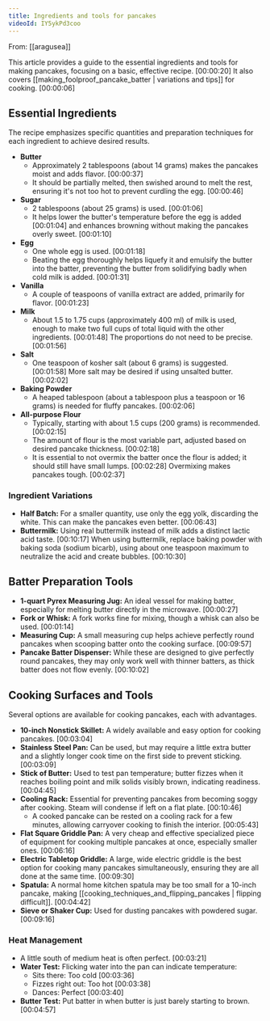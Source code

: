 ```yaml
---
title: Ingredients and tools for pancakes
videoId: IY5ykPd3coo
---
```


From: [[aragusea]] <br/> 

This article provides a guide to the essential ingredients and tools for making pancakes, focusing on a basic, effective recipe. <a class="yt-timestamp" data-t="00:00:20">[00:00:20]</a> It also covers [[making_foolproof_pancake_batter | variations and tips]] for cooking. <a class="yt-timestamp" data-t="00:00:06">[00:00:06]</a>

## Essential Ingredients

The recipe emphasizes specific quantities and preparation techniques for each ingredient to achieve desired results.

*   **Butter**
    *   Approximately 2 tablespoons (about 14 grams) makes the pancakes moist and adds flavor. <a class="yt-timestamp" data-t="00:00:37">[00:00:37]</a>
    *   It should be partially melted, then swished around to melt the rest, ensuring it's not too hot to prevent curdling the egg. <a class="yt-timestamp" data-t="00:00:46">[00:00:46]</a>
*   **Sugar**
    *   2 tablespoons (about 25 grams) is used. <a class="yt-timestamp" data-t="00:01:06">[00:01:06]</a>
    *   It helps lower the butter's temperature before the egg is added <a class="yt-timestamp" data-t="00:01:04">[00:01:04]</a> and enhances browning without making the pancakes overly sweet. <a class="yt-timestamp" data-t="00:01:10">[00:01:10]</a>
*   **Egg**
    *   One whole egg is used. <a class="yt-timestamp" data-t="00:01:18">[00:01:18]</a>
    *   Beating the egg thoroughly helps liquefy it and emulsify the butter into the batter, preventing the butter from solidifying badly when cold milk is added. <a class="yt-timestamp" data-t="00:01:31">[00:01:31]</a>
*   **Vanilla**
    *   A couple of teaspoons of vanilla extract are added, primarily for flavor. <a class="yt-timestamp" data-t="00:01:23">[00:01:23]</a>
*   **Milk**
    *   About 1.5 to 1.75 cups (approximately 400 ml) of milk is used, enough to make two full cups of total liquid with the other ingredients. <a class="yt-timestamp" data-t="00:01:48">[00:01:48]</a> The proportions do not need to be precise. <a class="yt-timestamp" data-t="00:01:56">[00:01:56]</a>
*   **Salt**
    *   One teaspoon of kosher salt (about 6 grams) is suggested. <a class="yt-timestamp" data-t="00:01:58">[00:01:58]</a> More salt may be desired if using unsalted butter. <a class="yt-timestamp" data-t="00:02:02">[00:02:02]</a>
*   **Baking Powder**
    *   A heaped tablespoon (about a tablespoon plus a teaspoon or 16 grams) is needed for fluffy pancakes. <a class="yt-timestamp" data-t="00:02:06">[00:02:06]</a>
*   **All-purpose Flour**
    *   Typically, starting with about 1.5 cups (200 grams) is recommended. <a class="yt-timestamp" data-t="00:02:15">[00:02:15]</a>
    *   The amount of flour is the most variable part, adjusted based on desired pancake thickness. <a class="yt-timestamp" data-t="00:02:18">[00:02:18]</a>
    *   It is essential to not overmix the batter once the flour is added; it should still have small lumps. <a class="yt-timestamp" data-t="00:02:28">[00:02:28]</a> Overmixing makes pancakes tough. <a class="yt-timestamp" data-t="00:02:37">[00:02:37]</a>

### Ingredient Variations

*   **Half Batch:** For a smaller quantity, use only the egg yolk, discarding the white. This can make the pancakes even better. <a class="yt-timestamp" data-t="00:06:43">[00:06:43]</a>
*   **Buttermilk:** Using real buttermilk instead of milk adds a distinct lactic acid taste. <a class="yt-timestamp" data-t="00:10:17">[00:10:17]</a> When using buttermilk, replace baking powder with baking soda (sodium bicarb), using about one teaspoon maximum to neutralize the acid and create bubbles. <a class="yt-timestamp" data-t="00:10:30">[00:10:30]</a>

## Batter Preparation Tools

*   **1-quart Pyrex Measuring Jug:** An ideal vessel for making batter, especially for melting butter directly in the microwave. <a class="yt-timestamp" data-t="00:00:27">[00:00:27]</a>
*   **Fork or Whisk:** A fork works fine for mixing, though a whisk can also be used. <a class="yt-timestamp" data-t="00:01:14">[00:01:14]</a>
*   **Measuring Cup:** A small measuring cup helps achieve perfectly round pancakes when scooping batter onto the cooking surface. <a class="yt-timestamp" data-t="00:09:57">[00:09:57]</a>
*   **Pancake Batter Dispenser:** While these are designed to give perfectly round pancakes, they may only work well with thinner batters, as thick batter does not flow evenly. <a class="yt-timestamp" data-t="00:10:02">[00:10:02]</a>

## Cooking Surfaces and Tools

Several options are available for cooking pancakes, each with advantages.

*   **10-inch Nonstick Skillet:** A widely available and easy option for cooking pancakes. <a class="yt-timestamp" data-t="00:03:04">[00:03:04]</a>
*   **Stainless Steel Pan:** Can be used, but may require a little extra butter and a slightly longer cook time on the first side to prevent sticking. <a class="yt-timestamp" data-t="00:03:09">[00:03:09]</a>
*   **Stick of Butter:** Used to test pan temperature; butter fizzes when it reaches boiling point and milk solids visibly brown, indicating readiness. <a class="yt-timestamp" data-t="00:04:45">[00:04:45]</a>
*   **Cooling Rack:** Essential for preventing pancakes from becoming soggy after cooking. Steam will condense if left on a flat plate. <a class="yt-timestamp" data-t="00:10:46">[00:10:46]</a>
    *   A cooked pancake can be rested on a cooling rack for a few minutes, allowing carryover cooking to finish the interior. <a class="yt-timestamp" data-t="00:05:43">[00:05:43]</a>
*   **Flat Square Griddle Pan:** A very cheap and effective specialized piece of equipment for cooking multiple pancakes at once, especially smaller ones. <a class="yt-timestamp" data-t="00:06:16">[00:06:16]</a>
*   **Electric Tabletop Griddle:** A large, wide electric griddle is the best option for cooking many pancakes simultaneously, ensuring they are all done at the same time. <a class="yt-timestamp" data-t="00:09:30">[00:09:30]</a>
*   **Spatula:** A normal home kitchen spatula may be too small for a 10-inch pancake, making [[cooking_techniques_and_flipping_pancakes | flipping difficult]]. <a class="yt-timestamp" data-t="00:04:42">[00:04:42]</a>
*   **Sieve or Shaker Cup:** Used for dusting pancakes with powdered sugar. <a class="yt-timestamp" data-t="00:09:16">[00:09:16]</a>

### Heat Management

*   A little south of medium heat is often perfect. <a class="yt-timestamp" data-t="00:03:21">[00:03:21]</a>
*   **Water Test:** Flicking water into the pan can indicate temperature:
    *   Sits there: Too cold <a class="yt-timestamp" data-t="00:03:36">[00:03:36]</a>
    *   Fizzes right out: Too hot <a class="yt-timestamp" data-t="00:03:38">[00:03:38]</a>
    *   Dances: Perfect <a class="yt-timestamp" data-t="00:03:40">[00:03:40]</a>
*   **Butter Test:** Put batter in when butter is just barely starting to brown. <a class="yt-timestamp" data-t="00:04:57">[00:04:57]</a>